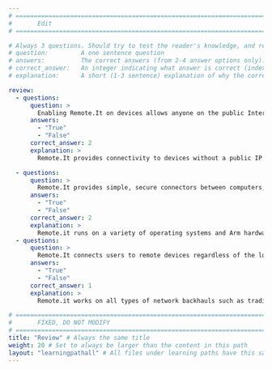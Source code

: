 ```yaml
---
# ================================================================================
#       Edit
# ================================================================================

# Always 3 questions. Should try to test the reader's knowledge, and reinforce the key points you want them to remember.
# question:         A one sentence question
# answers:          The correct answers (from 2-4 answer options only). Should be surrounded by quotes.
# correct_answer:   An integer indicating what answer is correct (index starts from 0)
# explanation:      A short (1-3 sentence) explanation of why the correct answer is correct. Can add additional context if desired

review:
  - questions:
      question: >
        Enabling Remote.It on devices allows anyone on the public Internet to access the device.
      answers:
        - "True"
        - "False"
      correct_answer: 2
      explanation: >
        Remote.It provides connectivity to devices without a public IP address or open ports or port forwarding. Remote.It connections are private between the target and the connecting client.

  - questions:
      question: >
        Remote.It provides simple, secure connectors between computers, as long as both computers run the same operating system.
      answers:
        - "True"
        - "False"
      correct_answer: 2
      explanation: >
        Remote.it runs on a variety of operating systems and Arm hardware. Any operating systems supported by Remote.It can be used and the initiator and target devices do not need to have the same operating system.
  - questions:
      question: >
        Remote.It connects users to remote devices regardless of the location or network configuration.
      answers:
        - "True"
        - "False"
      correct_answer: 1
      explanation: >
        Remote.it works on all types of network backhauls such as traditional cable/DSL, cellular and satellite connections because Remote.It doesn't need a unique public IP address which are often not available on cellular or satellite networks which use CGNAT.

# ================================================================================
#       FIXED, DO NOT MODIFY
# ================================================================================
title: "Review" # Always the same title
weight: 20 # Set to always be larger than the content in this path
layout: "learningpathall" # All files under learning paths have this same wrapper
---
```

